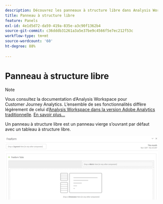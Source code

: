 ```yaml
---
description: Découvrez les panneaux à structure libre dans Analysis Workspace.
title: Panneau à structure libre
feature: Panels
exl-id: 4e1d5d72-da59-419a-835e-a3c90f1362b4
source-git-commit: c36dddb31261a3a5e37be9c4566f5e7ec212f53c
workflow-type: tm+mt
source-wordcount: '60'
ht-degree: 88%

---
```


# Panneau à structure libre

>[!NOTE]
>
>Vous consultez la documentation d’Analysis Workspace pour Customer Journey Analytics. L’ensemble de ses fonctionnalités diffère légèrement de celui d’[Analysis Workspace dans la version Adobe Analytics traditionnelle](https://experienceleague.adobe.com/docs/analytics/analyze/analysis-workspace/home.html?lang=fr). [En savoir plus...](/help/getting-started/cja-aa.md)

Un panneau à structure libre est un panneau vierge s’ouvrant par défaut avec un tableau à structure libre.

![](assets/freeform-panel.png)
